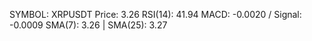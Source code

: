 SYMBOL: XRPUSDT
Price: 3.26
RSI(14): 41.94
MACD: -0.0020 / Signal: -0.0009
SMA(7): 3.26 | SMA(25): 3.27
